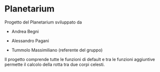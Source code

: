 # Planetarium

Progetto del Planetarium sviluppato da 

- Andrea Begni

- Alessandro Pagani 

- Tummolo Massimiliano (referente del gruppo)


Il progetto comprende tutte le funzioni di default e tra le funzioni aggiuntive permette il calcolo della rotta tra due corpi celesti.
